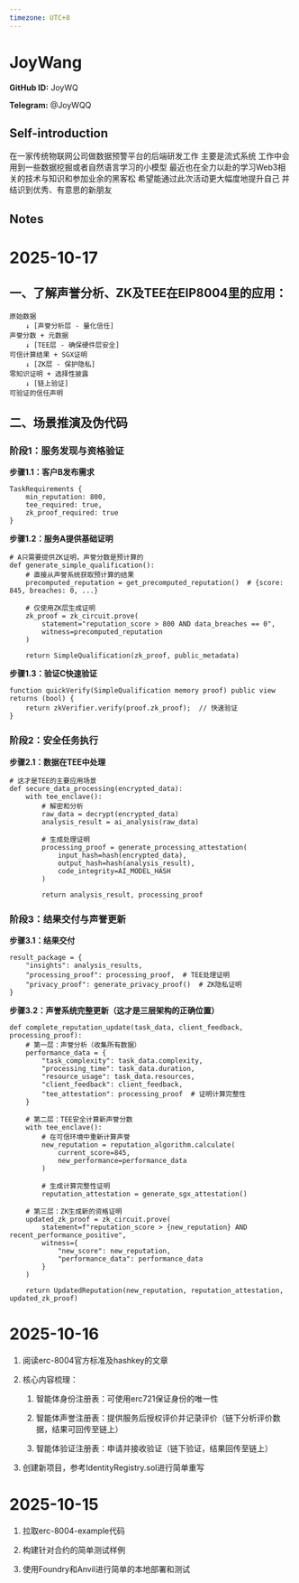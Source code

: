 ```yaml
---
timezone: UTC+8
---
```


# JoyWang

**GitHub ID:** JoyWQ

**Telegram:** @JoyWQQ

## Self-introduction

在一家传统物联网公司做数据预警平台的后端研发工作 主要是流式系统 工作中会用到一些数据挖掘或者自然语言学习的小模型 最近也在全力以赴的学习Web3相关的技术与知识和参加业余的黑客松 希望能通过此次活动更大幅度地提升自己 并结识到优秀、有意思的新朋友

## Notes
<!-- Content_START -->
# 2025-10-17
<!-- DAILY_CHECKIN_2025-10-17_START -->
## **一、了解声誉分析、ZK及TEE在EIP8004里的应用：**

```
原始数据
    ↓ [声誉分析层 - 量化信任]
声誉分数 + 元数据
    ↓ [TEE层 - 确保硬件层安全]  
可信计算结果 + SGX证明
    ↓ [ZK层 - 保护隐私]
零知识证明 + 选择性披露
    ↓ [链上验证]
可验证的信任声明
```

## **二、场景推演及伪代码**

### **阶段1：服务发现与资格验证**

**步骤1.1：客户B发布需求**

```
TaskRequirements {
    min_reputation: 800,
    tee_required: true,
    zk_proof_required: true
}
```

**步骤1.2：服务A提供基础证明**

```
# A只需要提供ZK证明，声誉分数是预计算的
def generate_simple_qualification():
    # 直接从声誉系统获取预计算的结果
    precomputed_reputation = get_precomputed_reputation()  # {score: 845, breaches: 0, ...}
    
    # 仅使用ZK层生成证明
    zk_proof = zk_circuit.prove(
        statement="reputation_score > 800 AND data_breaches == 0",
        witness=precomputed_reputation
    )
    
    return SimpleQualification(zk_proof, public_metadata)
```

**步骤1.3：验证C快速验证**

```
function quickVerify(SimpleQualification memory proof) public view returns (bool) {
    return zkVerifier.verify(proof.zk_proof);  // 快速验证
}
```

### **阶段2：安全任务执行**

**步骤2.1：数据在TEE中处理**

```
# 这才是TEE的主要应用场景
def secure_data_processing(encrypted_data):
    with tee_enclave():
        # 解密和分析
        raw_data = decrypt(encrypted_data)
        analysis_result = ai_analysis(raw_data)
        
        # 生成处理证明
        processing_proof = generate_processing_attestation(
            input_hash=hash(encrypted_data),
            output_hash=hash(analysis_result),
            code_integrity=AI_MODEL_HASH
        )
        
        return analysis_result, processing_proof
```

### **阶段3：结果交付与声誉更新**

**步骤3.1：结果交付**

```
result_package = {
    "insights": analysis_results,
    "processing_proof": processing_proof,  # TEE处理证明
    "privacy_proof": generate_privacy_proof()  # ZK隐私证明
}
```

**步骤3.2：声誉系统完整更新（这才是三层架构的正确位置）**

```
def complete_reputation_update(task_data, client_feedback, processing_proof):
    # 第一层：声誉分析（收集所有数据）
    performance_data = {
        "task_complexity": task_data.complexity,
        "processing_time": task_data.duration,
        "resource_usage": task_data.resources,
        "client_feedback": client_feedback,
        "tee_attestation": processing_proof  # 证明计算完整性
    }
    
    # 第二层：TEE安全计算新声誉分数
    with tee_enclave():
        # 在可信环境中重新计算声誉
        new_reputation = reputation_algorithm.calculate(
            current_score=845,
            new_performance=performance_data
        )
        
        # 生成计算完整性证明
        reputation_attestation = generate_sgx_attestation()
    
    # 第三层：ZK生成新的资格证明
    updated_zk_proof = zk_circuit.prove(
        statement=f"reputation_score > {new_reputation} AND recent_performance_positive",
        witness={
            "new_score": new_reputation,
            "performance_data": performance_data
        }
    )
    
    return UpdatedReputation(new_reputation, reputation_attestation, updated_zk_proof)
```
<!-- DAILY_CHECKIN_2025-10-17_END -->

# 2025-10-16
<!-- DAILY_CHECKIN_2025-10-16_START -->

1.  阅读erc-8004官方标准及hashkey的文章
    
2.  核心内容梳理：
    
    1.  智能体身份注册表：可使用erc721保证身份的唯一性
        
    2.  智能体声誉注册表：提供服务后授权评价并记录评价（链下分析评价数据，结果可回传至链上）
        
    3.  智能体验证注册表：申请并接收验证（链下验证，结果回传至链上）
        
3.  创建新项目，参考IdentityRegistry.sol进行简单重写
<!-- DAILY_CHECKIN_2025-10-16_END -->

# 2025-10-15
<!-- DAILY_CHECKIN_2025-10-15_START -->


1.  拉取erc-8004-example代码
    
2.  构建针对合约的简单测试样例
    
3.  使用Foundry和Anvil进行简单的本地部署和测试
<!-- DAILY_CHECKIN_2025-10-15_END -->
<!-- Content_END -->
